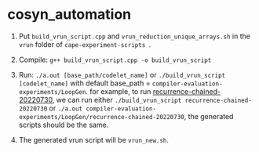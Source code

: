 # cosyn_automation

1. Put `build_vrun_script.cpp` and `vrun_reduction_unique_arrays.sh` in the `vrun` folder of `cape-experiment-scripts
`.
2. Compile: `g++ build_vrun_script.cpp -o build_vrun_script`

3. Run: `./a.out [base_path/codelet_name]` or `./build_vrun_script [codelet_name]` with default base_path = `compiler-evaluation-experiments/LoopGen`. for example, to run [recurrence-chained-20220730](https://github.com/amchiclet/compiler-evaluation-experiments/tree/experiments/LoopGen/recurrence-chained-20220730), we can run either `./build_vrun_script recurrence-chained-20220730` or `./a.out compiler-evaluation-experiments/LoopGen/recurrence-chained-20220730`, the generated scripts should be the same.

4. The generated vrun script will be `vrun_new.sh`.

